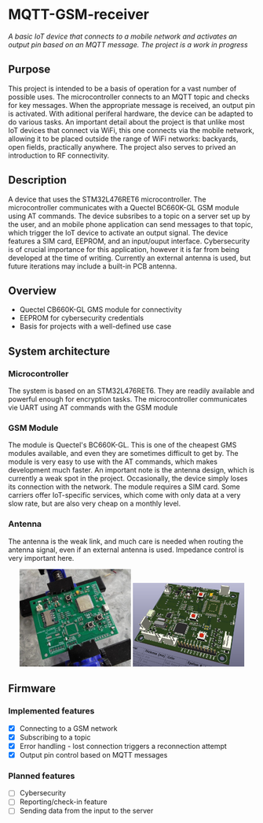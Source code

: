 # MQTT-GSM-receiver
_A basic IoT device that connects to a mobile network and activates an output pin based on an MQTT message. The project is a work in progress_

## Purpose
This project is intended to be a basis of operation for a vast number of possible uses. The microcontroller connects to an MQTT topic and checks for key messages. When the appropriate message is received, an output pin is activated. With aditional periferal hardware, the device can be adapted to do various tasks. An important detail about the project is that unlike most IoT devices that connect via WiFi, this one connects via the mobile network, allowing it to be placed outside the range of WiFi networks: backyards, open fields, practically anywhere. The project also serves to prived an introduction to RF connectivity.

## Description
A device that uses the STM32L476RET6 microcontroller. The microcontroller communicates with a Quectel BC660K-GL GSM module using AT commands. The device subsribes to a topic on a server set up by the user, and an mobile phone application can send messages to that topic, which trigger the IoT device to activate an output signal. The device features a SIM card, EEPROM, and an input/ouput interface. Cybersecurity is of crucial importance for this application, however it is far from being developed at the time of writing. Currently an external antenna is used, but future iterations may include a built-in PCB antenna.

## Overview
- Quectel CB660K-GL GMS module for connectivity
- EEPROM for cybersecurity credentials
- Basis for projects with a well-defined use case

## System architecture
### Microcontroller
The system is based on an STM32L476RET6. They are readily available and powerful enough for encryption tasks. The microcontroller communicates vie UART using AT commands with the GSM module
### GSM Module
The module is Quectel's BC660K-GL. This is one of the cheapest GMS modules available, and even they are sometimes difficult to get by. The module is very easy to use with the AT commands, which makes development much faster. An important note is the antenna design, which is currently a weak spot in the project. Occasionally, the device simply loses its connection with the network. The module requires a SIM card. Some carriers offer IoT-specific services, which come with only data at a very slow rate, but are also very cheap on a monthly level.
### Antenna
The antenna is the weak link, and much care is needed when routing the antenna signal, even if an external antenna is used. Impedance control is very important here.

<p align="center">
<img src="images/soldering.jpg" alt="Soldering" width="45%"/>
<img src="images/top-3D.png" alt="3D model" width="45%"/>
</p>

## Firmware
### Implemented features
- [x] Connecting to a GSM network
- [x] Subscribing to a topic
- [x] Error handling - lost connection triggers a reconnection attempt
- [x] Output pin control based on MQTT messages
### Planned features
- [ ] Cybersecurity
- [ ] Reporting/check-in feature
- [ ] Sending data from the input to the server
